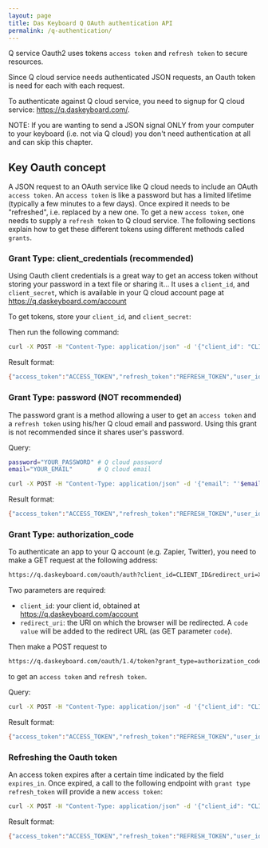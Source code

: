 ```yaml
---
layout: page
title: Das Keyboard Q OAuth authentication API
permalink: /q-authentication/
---
```


Q service Oauth2 uses tokens `access token` and `refresh token` to secure resources.

Since Q cloud service needs authenticated JSON requests, an Oauth token is need
for each with each request.

To authenticate against Q cloud service, you need to signup for Q cloud
service: <https://q.daskeyboard.com/>.

NOTE: If you are wanting to send a JSON signal ONLY from your computer to your
keyboard (i.e. not via Q cloud) you don't need authentication at all and can
skip this chapter.

## Key Oauth concept

A JSON request to an OAuth service like Q cloud needs to include an OAuth
`access token`. An `access token` is like a password but has a limited lifetime
(typically a few minutes to a few days). Once expired it needs to be "refreshed",
i.e. replaced by a new one. To get a new `access token`, one needs to supply a
`refresh token` to Q cloud service. The following sections explain how to get
these different tokens using different methods called `grants`.

### Grant Type: client_credentials (recommended)

Using Oauth client credentials is a great way to get an access token without
storing your password in a text file or sharing it... It uses a `client_id`, and
`client_secret`, which is available in your Q cloud account page at
<https://q.daskeyboard.com/account>

To get tokens, store your `client_id`, and
`client_secret`:


Then run the following command:

```sh
curl -X POST -H "Content-Type: application/json" -d '{"client_id": "CLIENT_ID", "client_secret": "CLIENT_SECRET", "grant_type": "client_credentials"}' https://q.daskeyboard.com/oauth/1.4/token
```

Result format:

```sh
{"access_token":"ACCESS_TOKEN","refresh_token":"REFRESH_TOKEN","user_id":7654,"expires_in":86400}
```

### Grant Type: password (NOT recommended)

The password grant is a method allowing a user to get an `access token` and a `refresh token` using his/her Q cloud email and password. Using this grant is not recommended since it shares user's password.

Query:

```sh
password="YOUR_PASSWORD" # Q cloud password
email="YOUR_EMAIL"       # Q cloud email

curl -X POST -H "Content-Type: application/json" -d '{"email": "'$email'", "password": "'$password'", "grant_type": "password"}' https://q.daskeyboard.com/oauth/1.4/token
```

Result format:

```sh
{"access_token":"ACCESS_TOKEN","refresh_token":"REFRESH_TOKEN","user_id":7654,"expires_in":86400}
```

### Grant Type: authorization_code

To authenticate an app to your Q account (e.g. Zapier, Twitter), you need to make a GET request at
the following address:

```txt
https://q.daskeyboard.com/oauth/auth?client_id=CLIENT_ID&redirect_uri=XXX
```

Two parameters are required:

- `client_id`: your client id, obtained at <https://q.daskeyboard.com/account>
- `redirect_uri`: the URI on which the browser will be redirected. A `code value`
  will be added to the redirect URL (as GET parameter `code`).

Then make a POST request to

```txt
https://q.daskeyboard.com/oauth/1.4/token?grant_type=authorization_code&client_id=CLIENT_ID&code=YYY
```

to get an `access token` and `refresh token`.

Query:

```sh
curl -X POST -H "Content-Type: application/json" -d '{"client_id": "CLIENT_ID", "code": "YOUR_CODE", "grant_type": "authorization_code"}' https://q.daskeyboard.com/oauth/1.4/token
```

Result format:

```sh
{"access_token":"ACCESS_TOKEN","refresh_token":"REFRESH_TOKEN","user_id":7654,"expires_in":86400}
```

### Refreshing the Oauth token

An access token expires after a certain time indicated by the field `expires_in`.
Once expired, a call to the following endpoint with `grant type` `refresh_token` will
provide a new `access token`:

```sh
curl -X POST -H "Content-Type: application/json" -d '{"client_id": "CLIENT_ID", "grant_type": "refresh_token", "refresh_token": "REFRESH_TOKEN"}' https://q.daskeyboard.com/oauth/1.4/token
```

Result format:

```sh
{"access_token":"ACCESS_TOKEN","refresh_token":"REFRESH_TOKEN","user_id":CLIENT_ID,"expires_in":86400}
```
